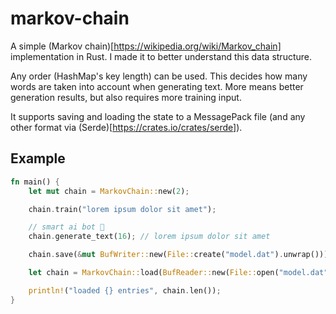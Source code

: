 # markov-chain

A simple (Markov chain)[https://wikipedia.org/wiki/Markov_chain] implementation
in Rust. I made it to better understand this data structure.

Any order (HashMap's key length) can be used. This decides how many words are
taken into account when generating text. More means better generation results,
but also requires more training input.

It supports saving and loading the state to a MessagePack file (and any other
format via (Serde)[https://crates.io/crates/serde]).

## Example

```rs
fn main() {
    let mut chain = MarkovChain::new(2);

    chain.train("lorem ipsum dolor sit amet");

    // smart ai bot 🤯
    chain.generate_text(16); // lorem ipsum dolor sit amet

    chain.save(&mut BufWriter::new(File::create("model.dat").unwrap())).unwrap();

    let chain = MarkovChain::load(BufReader::new(File::open("model.dat").unwrap())).unwrap();

    println!("loaded {} entries", chain.len());
}
```
